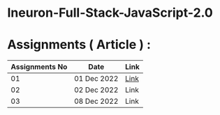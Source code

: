 # Ineuron-Full-Stack-JavaScript-2.0
# Assignments ( Article ) :
| Assignments No | Date | Link |
| :--- | :---: | :--- |
| 01 | 01 Dec 2022 | <a href="https://pushpak21.hashnode.dev/introduction-to-web-html" target="_blank">Link</a> |
| 02 | 02 Dec 2022 | Link |
| 03 | 08 Dec 2022 | Link |
